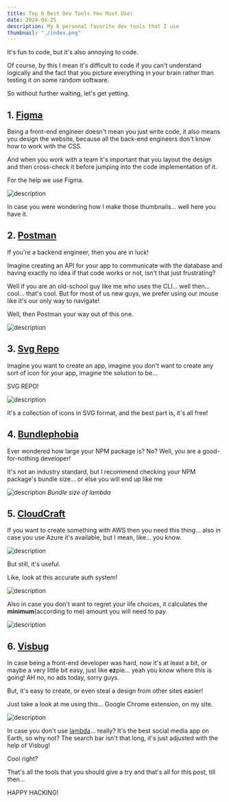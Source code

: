 ```yaml
---
title: Top 6 Best Dev Tools You Must Use!
date: 2024-04-25
description: My 6 personal favorite dev tools that I use
thumbnail: "./index.png"
---
```


It's fun to code, but it's also annoying to code.

Of course, by this I mean it's difficult to code if you can't understand logically and the fact that you picture everything in your brain rather than testing it on some random software.

So without further waiting, let's get yetting.

## 1. [Figma](https://figma.com)

Being a front-end engineer doesn't mean you just write code, it also means you design the website, because all the back-end engineers don't know how to work with the CSS.

And when you work with a team it's important that you layout the design and then cross-check it before jumping into the code implementation of it.

For the help we use Figma.

![description](https://dev-to-uploads.s3.amazonaws.com/uploads/articles/d4mb0a6q83662qphq3fi.png)

In case you were wondering how I make those thumbnails... well here you have it.

## 2. [Postman](https://www.postman.com/)

If you're a backend engineer, then you are in luck!

Imagine creating an API for your app to communicate with the database and having exactly no idea if that code works or not, isn't that just frustrating?

Well if you are an old-school guy like me who uses the CLI... well then... cool... that's cool. But for most of us new guys, we prefer using our mouse like it's our only way to navigate!

Well, then Postman your way out of this one.

![description](https://dev-to-uploads.s3.amazonaws.com/uploads/articles/z30jvh1uv8hogooab9r2.png)

## 3. [Svg Repo](https://www.svgrepo.com/)

Imagine you want to create an app, imagine you don't want to create any sort of icon for your app, imagine the solution to be...

SVG REPO!

![description](https://dev-to-uploads.s3.amazonaws.com/uploads/articles/zvabadeq3kfn4habtjcz.png)

It's a collection of icons in SVG format, and the best part is, it's all free!

## 4. [Bundlephobia](https://bundlephobia.com/)

Ever wondered how large your NPM package is? No? Well, you are a good-for-nothing developer!

It's not an industry standard, but I recommend checking your NPM package's bundle size... or else you will end up like me

![description](https://dev-to-uploads.s3.amazonaws.com/uploads/articles/ieh8d97fm2buhfcceyea.png)
_Bundle size of lambda_

## 5. [CloudCraft](https://www.cloudcraft.co/)

If you want to create something with AWS then you need this thing... also in case you use Azure it's available, but I mean, like... you know.

![description](https://i.imgflip.com/8nzqxc.jpg)

But still, it's useful.

Like, look at this accurate auth system!

![description](https://dev-to-uploads.s3.amazonaws.com/uploads/articles/i0h5kr9zajjs8uzey8j5.png)

Also in case you don't want to regret your life choices, it calculates the **minimum**(according to me) amount you will need to pay.

![description](https://dev-to-uploads.s3.amazonaws.com/uploads/articles/vxyqu5p4326txkgjlyba.png)

## 6. [Visbug](https://chromewebstore.google.com/detail/visbug/cdockenadnadldjbbgcallicgledbeoc)

In case being a front-end developer was hard, now it's at least a bit, or maybe a very little bit easy, just like **ez**pie... yeah you know where this is going! AH no, no ads today, sorry guys.

But, it's easy to create, or even steal a design from other sites easier!

Just take a look at me using this... Google Chrome extension, on my site.

![description](https://dev-to-uploads.s3.amazonaws.com/uploads/articles/iz5qrdbi9oo23bgvl90k.png)

In case you don't use [lambda](https://github.com/ezpie1/lambda-official)... really? It's the best social media app on Earth, so why not? The search bar isn't that long, it's just adjusted with the help of Visbug!

Cool right?

That's all the tools that you should give a try and that's all for this post, till then...

HAPPY HACKING!